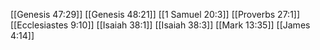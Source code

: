 [[Genesis 47:29]]
[[Genesis 48:21]]
[[1 Samuel 20:3]]
[[Proverbs 27:1]]
[[Ecclesiastes 9:10]]
[[Isaiah 38:1]]
[[Isaiah 38:3]]
[[Mark 13:35]]
[[James 4:14]]
